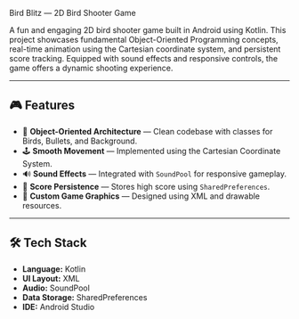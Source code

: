 Bird Blitz — 2D Bird Shooter Game

A fun and engaging 2D bird shooter game built in Android using Kotlin. This project showcases fundamental Object-Oriented Programming concepts, real-time animation using the Cartesian coordinate system, and persistent score tracking. Equipped with sound effects and responsive controls, the game offers a dynamic shooting experience.

---

## 🎮 Features

- 🎯 **Object-Oriented Architecture** — Clean codebase with classes for Birds, Bullets, and Background.
- 🕹️ **Smooth Movement** — Implemented using the Cartesian Coordinate System.
- 🔊 **Sound Effects** — Integrated with `SoundPool` for responsive gameplay.
- 🧠 **Score Persistence** — Stores high score using `SharedPreferences`.
- 🎨 **Custom Game Graphics** — Designed using XML and drawable resources.

---

## 🛠️ Tech Stack

- **Language:** Kotlin  
- **UI Layout:** XML  
- **Audio:** SoundPool  
- **Data Storage:** SharedPreferences  
- **IDE:** Android Studio  

